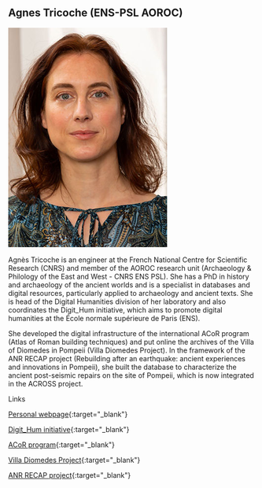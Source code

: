 ## Agnes Tricoche (ENS-PSL AOROC)

![Agnes](images/Agnes_photo.jpg)


Agnès Tricoche is an engineer at the French National Centre for Scientific Research (CNRS) and member of the AOROC research unit (Archaeology & Philology of the East and West - CNRS ENS PSL). She has a PhD in history and archaeology of the ancient worlds and is a specialist in databases and digital resources, particularly applied to archaeology and ancient texts.
She is head of the Digital Humanities division of her laboratory and also coordinates the Digit_Hum initiative, which aims to promote digital humanities at the École normale supérieure de Paris (ENS).

She developed the digital infrastructure of the international ACoR program (Atlas of Roman building techniques) and put online the archives of the Villa of Diomedes in Pompeii (Villa Diomedes Project). In the framework of the ANR RECAP project (Rebuilding after an earthquake: ancient experiences and innovations in Pompeii), she built the database to characterize the ancient post-seismic repairs on the site of Pompeii, which is now integrated in the ACROSS project.


Links

[Personal webpage](http://www.archeo.ens.fr/Tricoche-Agnes.html){:target="_blank"} 

[Digit_Hum initiative](https://digithum.huma-num.fr/){:target="_blank"} 

[ACoR program](https://acor.huma-num.fr){:target="_blank"} 

[Villa Diomedes Project](http://villadiomede.huma-num.fr/bdd/){:target="_blank"} 

[ANR RECAP project](http://recap.huma-num.fr/webpublic/){:target="_blank"} 



